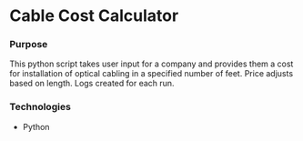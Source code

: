 # Cable Cost Calculator

### Purpose
This python script takes user input for a company and provides them a cost for installation of optical cabling in a specified number of feet. Price adjusts based on length. Logs created for each run.

### Technologies
* Python
